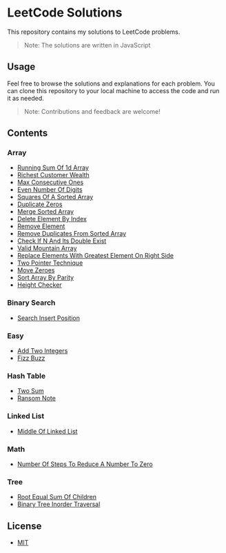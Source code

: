 # LeetCode Solutions

This repository contains my solutions to LeetCode problems.

> Note: The solutions are written in JavaScript

## Usage

Feel free to browse the solutions and explanations for each problem. You can clone this repository to your local machine to access the code and run it as needed.

> Note: Contributions and feedback are welcome!

## Contents

### Array

- [Running Sum Of 1d Array](./array/running-sum-of-1d-array.js)
- [Richest Customer Wealth](./array/richest-customer-wealth.js)
- [Max Consecutive Ones](./array/max-consecutive-ones.js)
- [Even Number Of Digits](./array/even-number-of-digits.js)
- [Squares Of A Sorted Array](./array/squares-of-a-sorted-array.js)
- [Duplicate Zeros](./array/duplicate-zeros.js)
- [Merge Sorted Array](./array/merge-sorted-array.js)
- [Delete Element By Index](./array/delete-element-by-index.js)
- [Remove Element](./array/remove-element.js)
- [Remove Duplicates From Sorted Array](./array/remove-duplicates-from-sorted-array.js)
- [Check If N And Its Double Exist](./array/check-if-n-and-its-double-exist.js)
- [Valid Mountain Array](./array/valid-mountain-array.js)
- [Replace Elements With Greatest Element On Right Side](./array/replace-elements-with-greatest.js)
- [Two Pointer Technique](./array/two-pointer-technique.js)
- [Move Zeroes](./array/move-zeroes.js)
- [Sort Array By Parity](./array/sort-array-by-parity.js)
- [Height Checker](./array/height-checker.js)

### Binary Search

- [Search Insert Position](./binary-search/search-insert-position.js)

### Easy

- [Add Two Integers](./easy/add-two-integers.js)
- [Fizz Buzz](./easy/fizz-buzz.js)

### Hash Table

- [Two Sum](./hash-table/two-sum.js)
- [Ransom Note](./hash-table/ransom-note.js)

### Linked List

- [Middle Of Linked List](./linked-list/middle-of-linked-list.js)

### Math

- [Number Of Steps To Reduce A Number To Zero](./math/number-of-steps-to-reduce-a-number-to-zero.js)

### Tree

- [Root Equal Sum Of Children](./tree/root-equal-sum-of-children.js)
- [Binary Tree Inorder Traversal](./tree/binary-tree-inorder-traversal.js)

## License

- [MIT](LICENSE.md)
